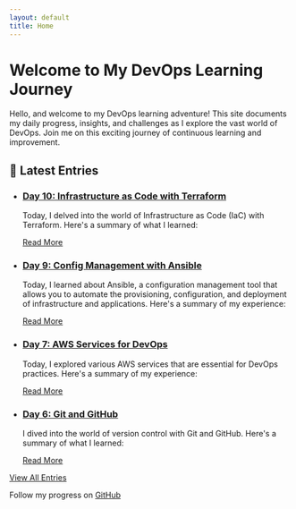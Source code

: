 ```yaml
---
layout: default
title: Home
---
```


# Welcome to My DevOps Learning Journey

<div class="introduction">
  <p>Hello, and welcome to my DevOps learning adventure! This site documents my daily progress, insights, and challenges as I explore the vast world of DevOps. Join me on this exciting journey of continuous learning and improvement.</p>
</div>

## 🚀 Latest Entries

<div class="post-list">
  <ul>
    <li>
      <h3> <a href="./logs/day-10.html">Day 10: Infrastructure as Code with Terraform</a> </h3>
      <p> Today, I delved into the world of Infrastructure as Code (IaC) with Terraform. Here's a summary of what I learned:</p>
      <a href="./logs/day-10.html">Read More</a>
    </li>
    <li>
      <h3> <a href="./logs/day-9.html"> Day 9: Config Management with Ansible </a></h3>
      <p> Today, I learned about Ansible, a configuration management tool that allows you to automate the provisioning, configuration, and deployment of infrastructure and applications. Here's a summary of my experience:</p>
      <a href="./logs/day-9.html">Read More</a>
    </li>
    <li>
      <h3> <a href="./logs/day-7.html">Day 7: AWS Services for DevOps</a> </h3>
      <p> Today, I explored various AWS services that are essential for DevOps practices. Here's a summary of my experience:</p>
      <a href="./logs/day-7.html">Read More</a>
    </li>
    <li>
      <h3> <a href="./logs/day-6.html">Day 6: Git and GitHub</a> </h3>
      <p> I dived into the world of version control with Git and GitHub. Here's a summary of what I learned:</p>
      <a href="./logs/day-6.html">Read More</a>
    </li>
    
  </ul>
</div>


<div class="navigation">
  <a href="./allfiles.html">View All Entries</a>
</div>

<footer>
  <p>Follow my progress on <a href="https://github.com/yourusername/devops-learning-journey">GitHub</a></p>
</footer>